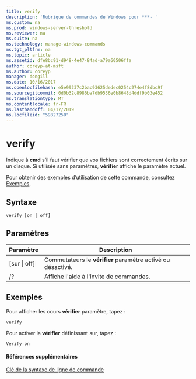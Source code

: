 ```yaml
---
title: verify
description: 'Rubrique de commandes de Windows pour ***- '
ms.custom: na
ms.prod: windows-server-threshold
ms.reviewer: na
ms.suite: na
ms.technology: manage-windows-commands
ms.tgt_pltfrm: na
ms.topic: article
ms.assetid: dfe8bc91-d948-4e47-84ad-a79a60506ffa
author: coreyp-at-msft
ms.author: coreyp
manager: dongill
ms.date: 10/16/2017
ms.openlocfilehash: e5e99237c2bac93625dedec0254c274e4f8dbc9f
ms.sourcegitcommit: 0d0b32c8986ba7db9536e0b8648d4ddf9b03e452
ms.translationtype: MT
ms.contentlocale: fr-FR
ms.lasthandoff: 04/17/2019
ms.locfileid: "59827250"
---
```

# <a name="verify"></a>verify



Indique à **cmd** s’il faut vérifier que vos fichiers sont correctement écrits sur un disque. Si utilisée sans paramètres, **vérifier** affiche le paramètre actuel.

Pour obtenir des exemples d’utilisation de cette commande, consultez [Exemples](#BKMK_examples).

## <a name="syntax"></a>Syntaxe

```
verify [on | off]
```

## <a name="parameters"></a>Paramètres

|Paramètre|Description|
|---------|-----------|
|[sur \| off]|Commutateurs le **vérifier** paramètre activé ou désactivé.|
|/?|Affiche l'aide à l'invite de commandes.|

## <a name="BKMK_examples"></a>Exemples

Pour afficher les cours **vérifier** paramètre, tapez :
```
verify
```
Pour activer la **vérifier** définissant sur, tapez :
```
Verify on
```

#### <a name="additional-references"></a>Références supplémentaires

[Clé de la syntaxe de ligne de commande](command-line-syntax-key.md)